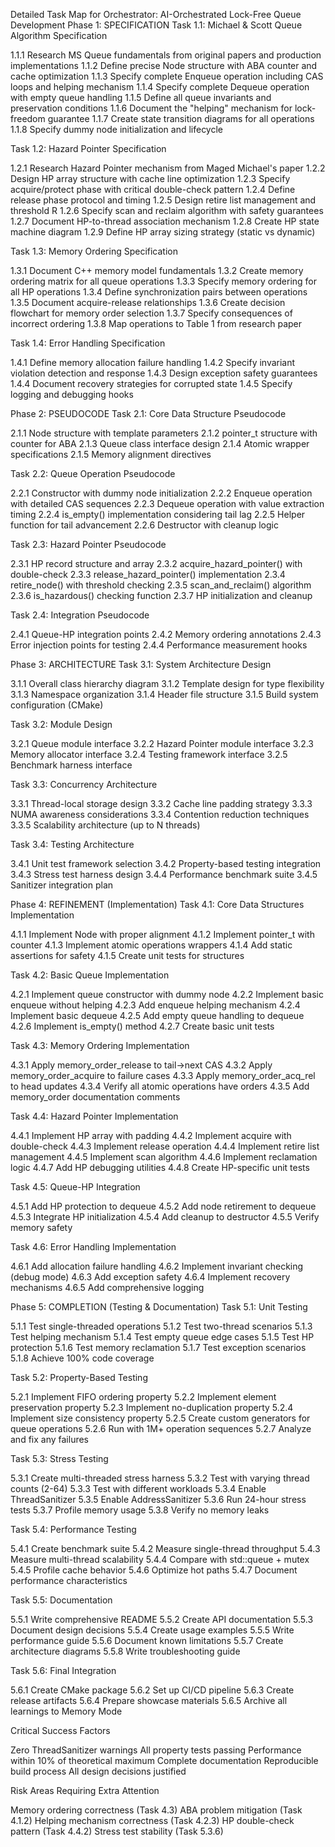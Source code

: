 Detailed Task Map for Orchestrator: AI-Orchestrated Lock-Free Queue Development
Phase 1: SPECIFICATION
Task 1.1: Michael & Scott Queue Algorithm Specification

1.1.1 Research MS Queue fundamentals from original papers and production implementations
1.1.2 Define precise Node structure with ABA counter and cache optimization
1.1.3 Specify complete Enqueue operation including CAS loops and helping mechanism
1.1.4 Specify complete Dequeue operation with empty queue handling
1.1.5 Define all queue invariants and preservation conditions
1.1.6 Document the "helping" mechanism for lock-freedom guarantee
1.1.7 Create state transition diagrams for all operations
1.1.8 Specify dummy node initialization and lifecycle

Task 1.2: Hazard Pointer Specification

1.2.1 Research Hazard Pointer mechanism from Maged Michael's paper
1.2.2 Design HP array structure with cache line optimization
1.2.3 Specify acquire/protect phase with critical double-check pattern
1.2.4 Define release phase protocol and timing
1.2.5 Design retire list management and threshold R
1.2.6 Specify scan and reclaim algorithm with safety guarantees
1.2.7 Document HP-to-thread association mechanism
1.2.8 Create HP state machine diagram
1.2.9 Define HP array sizing strategy (static vs dynamic)

Task 1.3: Memory Ordering Specification

1.3.1 Document C++ memory model fundamentals
1.3.2 Create memory ordering matrix for all queue operations
1.3.3 Specify memory ordering for all HP operations
1.3.4 Define synchronization pairs between operations
1.3.5 Document acquire-release relationships
1.3.6 Create decision flowchart for memory order selection
1.3.7 Specify consequences of incorrect ordering
1.3.8 Map operations to Table 1 from research paper

Task 1.4: Error Handling Specification

1.4.1 Define memory allocation failure handling
1.4.2 Specify invariant violation detection and response
1.4.3 Design exception safety guarantees
1.4.4 Document recovery strategies for corrupted state
1.4.5 Specify logging and debugging hooks

Phase 2: PSEUDOCODE
Task 2.1: Core Data Structure Pseudocode

2.1.1 Node structure with template parameters
2.1.2 pointer_t structure with counter for ABA
2.1.3 Queue class interface design
2.1.4 Atomic wrapper specifications
2.1.5 Memory alignment directives

Task 2.2: Queue Operation Pseudocode

2.2.1 Constructor with dummy node initialization
2.2.2 Enqueue operation with detailed CAS sequences
2.2.3 Dequeue operation with value extraction timing
2.2.4 is_empty() implementation considering tail lag
2.2.5 Helper function for tail advancement
2.2.6 Destructor with cleanup logic

Task 2.3: Hazard Pointer Pseudocode

2.3.1 HP record structure and array
2.3.2 acquire_hazard_pointer() with double-check
2.3.3 release_hazard_pointer() implementation
2.3.4 retire_node() with threshold checking
2.3.5 scan_and_reclaim() algorithm
2.3.6 is_hazardous() checking function
2.3.7 HP initialization and cleanup

Task 2.4: Integration Pseudocode

2.4.1 Queue-HP integration points
2.4.2 Memory ordering annotations
2.4.3 Error injection points for testing
2.4.4 Performance measurement hooks

Phase 3: ARCHITECTURE
Task 3.1: System Architecture Design

3.1.1 Overall class hierarchy diagram
3.1.2 Template design for type flexibility
3.1.3 Namespace organization
3.1.4 Header file structure
3.1.5 Build system configuration (CMake)

Task 3.2: Module Design

3.2.1 Queue module interface
3.2.2 Hazard Pointer module interface
3.2.3 Memory allocator interface
3.2.4 Testing framework interface
3.2.5 Benchmark harness interface

Task 3.3: Concurrency Architecture

3.3.1 Thread-local storage design
3.3.2 Cache line padding strategy
3.3.3 NUMA awareness considerations
3.3.4 Contention reduction techniques
3.3.5 Scalability architecture (up to N threads)

Task 3.4: Testing Architecture

3.4.1 Unit test framework selection
3.4.2 Property-based testing integration
3.4.3 Stress test harness design
3.4.4 Performance benchmark suite
3.4.5 Sanitizer integration plan

Phase 4: REFINEMENT (Implementation)
Task 4.1: Core Data Structures Implementation

4.1.1 Implement Node<T> with proper alignment
4.1.2 Implement pointer_t with counter
4.1.3 Implement atomic operations wrappers
4.1.4 Add static assertions for safety
4.1.5 Create unit tests for structures

Task 4.2: Basic Queue Implementation

4.2.1 Implement queue constructor with dummy node
4.2.2 Implement basic enqueue without helping
4.2.3 Add enqueue helping mechanism
4.2.4 Implement basic dequeue
4.2.5 Add empty queue handling to dequeue
4.2.6 Implement is_empty() method
4.2.7 Create basic unit tests

Task 4.3: Memory Ordering Implementation

4.3.1 Apply memory_order_release to tail->next CAS
4.3.2 Apply memory_order_acquire to failure cases
4.3.3 Apply memory_order_acq_rel to head updates
4.3.4 Verify all atomic operations have orders
4.3.5 Add memory_order documentation comments

Task 4.4: Hazard Pointer Implementation

4.4.1 Implement HP array with padding
4.4.2 Implement acquire with double-check
4.4.3 Implement release operation
4.4.4 Implement retire list management
4.4.5 Implement scan algorithm
4.4.6 Implement reclamation logic
4.4.7 Add HP debugging utilities
4.4.8 Create HP-specific unit tests

Task 4.5: Queue-HP Integration

4.5.1 Add HP protection to dequeue
4.5.2 Add node retirement to dequeue
4.5.3 Integrate HP initialization
4.5.4 Add cleanup to destructor
4.5.5 Verify memory safety

Task 4.6: Error Handling Implementation

4.6.1 Add allocation failure handling
4.6.2 Implement invariant checking (debug mode)
4.6.3 Add exception safety
4.6.4 Implement recovery mechanisms
4.6.5 Add comprehensive logging

Phase 5: COMPLETION (Testing & Documentation)
Task 5.1: Unit Testing

5.1.1 Test single-threaded operations
5.1.2 Test two-thread scenarios
5.1.3 Test helping mechanism
5.1.4 Test empty queue edge cases
5.1.5 Test HP protection
5.1.6 Test memory reclamation
5.1.7 Test exception scenarios
5.1.8 Achieve 100% code coverage

Task 5.2: Property-Based Testing

5.2.1 Implement FIFO ordering property
5.2.2 Implement element preservation property
5.2.3 Implement no-duplication property
5.2.4 Implement size consistency property
5.2.5 Create custom generators for queue operations
5.2.6 Run with 1M+ operation sequences
5.2.7 Analyze and fix any failures

Task 5.3: Stress Testing

5.3.1 Create multi-threaded stress harness
5.3.2 Test with varying thread counts (2-64)
5.3.3 Test with different workloads
5.3.4 Enable ThreadSanitizer
5.3.5 Enable AddressSanitizer
5.3.6 Run 24-hour stress tests
5.3.7 Profile memory usage
5.3.8 Verify no memory leaks

Task 5.4: Performance Testing

5.4.1 Create benchmark suite
5.4.2 Measure single-thread throughput
5.4.3 Measure multi-thread scalability
5.4.4 Compare with std::queue + mutex
5.4.5 Profile cache behavior
5.4.6 Optimize hot paths
5.4.7 Document performance characteristics

Task 5.5: Documentation

5.5.1 Write comprehensive README
5.5.2 Create API documentation
5.5.3 Document design decisions
5.5.4 Create usage examples
5.5.5 Write performance guide
5.5.6 Document known limitations
5.5.7 Create architecture diagrams
5.5.8 Write troubleshooting guide

Task 5.6: Final Integration

5.6.1 Create CMake package
5.6.2 Set up CI/CD pipeline
5.6.3 Create release artifacts
5.6.4 Prepare showcase materials
5.6.5 Archive all learnings to Memory Mode

Critical Success Factors

Zero ThreadSanitizer warnings
All property tests passing
Performance within 10% of theoretical maximum
Complete documentation
Reproducible build process
All design decisions justified

Risk Areas Requiring Extra Attention

Memory ordering correctness (Task 4.3)
ABA problem mitigation (Task 4.1.2)
Helping mechanism correctness (Task 4.2.3)
HP double-check pattern (Task 4.4.2)
Stress test stability (Task 5.3.6)